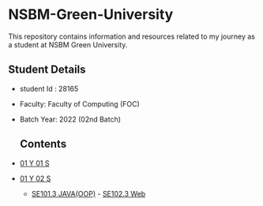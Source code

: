 # NSBM-Green-University
This repository contains information and resources related to my journey as a student at NSBM Green University.

## Student Details
- student Id : 28165
- Faculty: Faculty of Computing (FOC)
- Batch Year: 2022 (02nd Batch)

  ## Contents

- [01 Y 01 S]()
- [01 Y 02 S]()
    - [SE101.3 JAVA(OOP)]()
    - [SE102.3 Web]()
